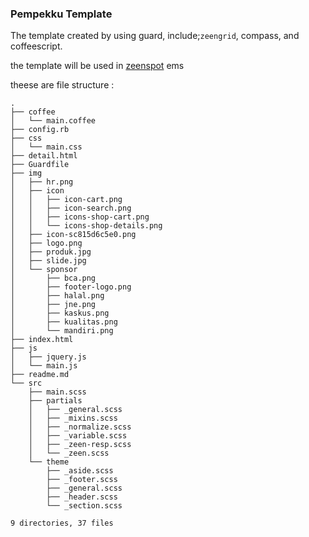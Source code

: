 ### Pempekku Template

The template created by using guard, include;`zeengrid`, compass, and coffeescript.

the template will be used in [zeenspot](http://zeenspot.com) ems 

theese are file structure : 

```
.
├── coffee
│   └── main.coffee
├── config.rb
├── css
│   └── main.css
├── detail.html
├── Guardfile
├── img
│   ├── hr.png
│   ├── icon
│   │   ├── icon-cart.png
│   │   ├── icon-search.png
│   │   ├── icons-shop-cart.png
│   │   └── icons-shop-details.png
│   ├── icon-sc815d6c5e0.png
│   ├── logo.png
│   ├── produk.jpg
│   ├── slide.jpg
│   └── sponsor
│       ├── bca.png
│       ├── footer-logo.png
│       ├── halal.png
│       ├── jne.png
│       ├── kaskus.png
│       ├── kualitas.png
│       └── mandiri.png
├── index.html
├── js
│   ├── jquery.js
│   └── main.js
├── readme.md
└── src
    ├── main.scss
    ├── partials
    │   ├── _general.scss
    │   ├── _mixins.scss
    │   ├── _normalize.scss
    │   ├── _variable.scss
    │   ├── _zeen-resp.scss
    │   └── _zeen.scss
    └── theme
        ├── _aside.scss
        ├── _footer.scss
        ├── _general.scss
        ├── _header.scss
        └── _section.scss

9 directories, 37 files
```


